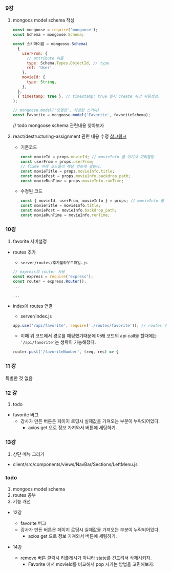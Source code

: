 ### 9강

1. mongoos model schema 작성

   ```js
   const mongoose = require('mongoose');
   const Schema = mongoose.Schema;

   const 스키마이름 = mongoose.Schema(
     {
       userFrom: {
         // attribute 이름
         type: Schema.Types.ObjectId, // type
         ref: 'User',
       },
       movieId: {
         type: String,
       },
     },
     { timestamp: true }, // timestamp: true 일시 create 시간 자동생성.
   );

   // mongoose.model('모델명', 작성한 스키마)
   const Favorite = mongoose.model('Favorite', favoriteSchema);
   ```

   // todo mongoose schema 관련내용 찾아보자

2. react/destructuring-assignment 관련 내용 수정 [참고링크](https://github.com/yannickcr/eslint-plugin-react/blob/master/docs/rules/destructuring-assignment.md)

   - 기존코드

     ```js
     const movieId = props.movieId; // movieInfo 를 여기서 미리할당
     const userFrom = props.userFrom;
     // fixme 아래 코드들이 해당 린트에 걸린다.
     const movieTitle = props.movieInfo.title;
     const moviePost = props.movieInfo.backdrop_path;
     const movieRunTime = props.movieInfo.runTime;
     ```

   - 수정된 코드

     ```js
     const { movieId, userFrom, movieInfo } = props; // movieInfo 를 여기서 미리할당 받아서 lint를 통과시킨다.
     const movieTitle = movieInfo.title;
     const moviePost = movieInfo.backdrop_path;
     const movieRunTime = movieInfo.runTime;
     ```

### 10강

1. favorite 서버설정

- routes 추가

  - `server/routes/추가할라우트파일.js`

  ```js
  // express의 router 사용
  const express = require('express');
  const router = express.Router();
  ...

  ...
  ```

- index에 routes 연결

  - server/index.js

  ```js
  app.use('/api/favorite', require('./routes/favorite')); // routes 경로를 매칭시켜준다
  ```

  - 이때 위 코드에서 경로를 매핑했기때문에 아래 코드의 api call을 할때에는 `'/api/favorite'`는 생략이 가능해졌다.

  ```js
  router.post('/favoriteNumber', (req, res) => {
  ```

### 11 강

특별한 것 없음

### 12 강

1. todo

- favorite 버그
  - 강사가 만든 버튼은 페이지 로딩시 실제값을 가져오는 부분이 누락되어있다.
    - axios get 으로 정보 가져와서 버튼에 세팅하기.

### 13강

1. 상단 메뉴 그리기

- client/src/components/views/NavBar/Sections/LeftMenu.js

### todo

1. mongoos model schema
2. routes 공부
3. 기능 개선

- 12강

  - favorite 버그
  - 강사가 만든 버튼은 페이지 로딩시 실제값을 가져오는 부분이 누락되어있다.
    - axios get 으로 정보 가져와서 버튼에 세팅하기.

- 14강
  - remove 버튼 클릭시 리플레시가 아니라 state를 건드려서 삭제시키자.
    - Favorite 에서 movieId를 비교해서 pop 시키는 방법을 고민해보자.
